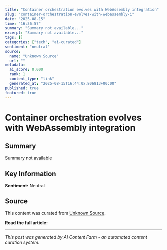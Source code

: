 ```yaml
---
title: "Container orchestration evolves with WebAssembly integration"
slug: "container-orchestration-evolves-with-webassembly-i"
date: "2025-08-15"
time: "16:36:57"
summary: "Summary not available..."
excerpt: "Summary not available..."
tags: []
categories: ["tech", "ai-curated"]
sentiment: "neutral"
source:
  name: "Unknown Source"
  url: ""
metadata:
  ai_score: 0.000
  rank: 1
  content_type: "link"
  generated_at: "2025-08-15T16:44:05.806813+00:00"
published: true
featured: true
---
```


# Container orchestration evolves with WebAssembly integration

## Summary

Summary not available

## Key Information

**Sentiment:** Neutral

## Source

This content was curated from [Unknown Source]().

**Read the full article:** []()

---

*This post was generated by AI Content Farm - an automated content curation system.*
